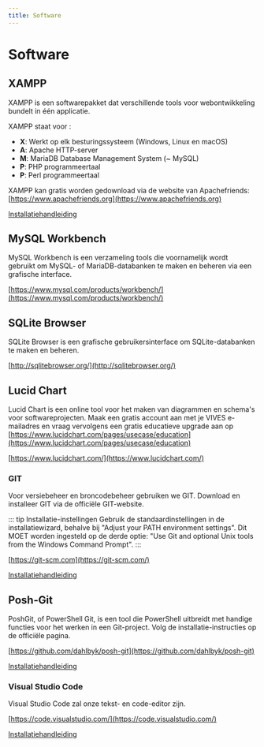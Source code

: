 ```yaml
---
title: Software
---
```


# Software

## XAMPP

XAMPP is een softwarepakket dat verschillende tools voor webontwikkeling bundelt in één applicatie.

XAMPP staat voor :

* **X**: Werkt op elk besturingssysteem (Windows, Linux en macOS)
* **A**: Apache HTTP-server
* **M**: MariaDB Database Management System (~ MySQL)
* **P**: PHP programmeertaal
* **P**: Perl programmeertaal

XAMPP kan gratis worden gedownload via de website van Apachefriends: [https://www.apachefriends.org](https://www.apachefriends.org)

[Installatiehandleiding](https://vives.gitbook.io/software-installation-guide/xampp)

## MySQL Workbench

MySQL Workbench is een verzameling tools die voornamelijk wordt gebruikt om MySQL- of MariaDB-databanken te maken en beheren via een grafische interface.

[https://www.mysql.com/products/workbench/](https://www.mysql.com/products/workbench/)

## SQLite Browser

SQLite Browser is een grafische gebruikersinterface om SQLite-databanken te maken en beheren.

[http://sqlitebrowser.org/](http://sqlitebrowser.org/)

## Lucid Chart

Lucid Chart is een online tool voor het maken van diagrammen en schema's voor softwareprojecten. Maak een gratis account aan met je VIVES e-mailadres en vraag vervolgens een gratis educatieve upgrade aan op [https://www.lucidchart.com/pages/usecase/education](https://www.lucidchart.com/pages/usecase/education)

[https://www.lucidchart.com/](https://www.lucidchart.com/)

### GIT

Voor versiebeheer en broncodebeheer gebruiken we GIT. Download en installeer GIT via de officiële GIT-website.

::: tip Installatie-instellingen
Gebruik de standaardinstellingen in de installatiewizard, behalve bij "Adjust your PATH environment settings". Dit MOET worden ingesteld op de derde optie: "Use Git and optional Unix tools from the Windows Command Prompt".
:::

[https://git-scm.com](https://git-scm.com/)

[Installatiehandleiding](https://vives.gitbook.io/software-installation-guide/git/git)

## Posh-Git

PoshGit, of PowerShell Git, is een tool die PowerShell uitbreidt met handige functies voor het werken in een Git-project. Volg de installatie-instructies op de officiële pagina.

[https://github.com/dahlbyk/posh-git](https://github.com/dahlbyk/posh-git)

[Installatiehandleiding](https://vives.gitbook.io/software-installation-guide/git/poshgit)

### Visual Studio Code

Visual Studio Code zal onze tekst- en code-editor zijn.

[https://code.visualstudio.com/](https://code.visualstudio.com/)

[Installatiehandleiding](https://vives.gitbook.io/software-installation-guide/visual-studio-code)

